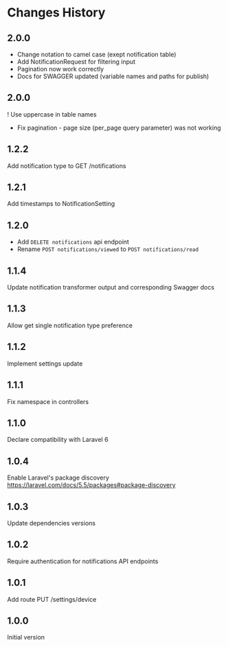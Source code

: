 # Changes History
2.0.0
-----
- Change notation to camel case (exept notification table) 
- Add NotificationRequest for filtering input
- Pagination now work correctly
- Docs for SWAGGER updated (variable names and paths for publish)

2.0.0
-----
! Use uppercase in table names
- Fix pagination - page size (per_page query parameter) was not working

1.2.2
-----
Add notification type to GET /notifications

1.2.1
-----
Add timestamps to NotificationSetting

1.2.0
-----
- Add `DELETE notifications` api endpoint
- Rename `POST notifications/viewed` to `POST notifications/read`

1.1.4
-----
Update notification transformer output and corresponding Swagger docs

1.1.3
-----
Allow get single notification type preference

1.1.2
-----
Implement settings update

1.1.1
-----
Fix namespace in controllers

1.1.0
-----
Declare compatibility with Laravel 6

1.0.4
-----
Enable Laravel's package discovery https://laravel.com/docs/5.5/packages#package-discovery

1.0.3
-----
Update dependencies versions

1.0.2
-----
Require authentication for notifications API endpoints

1.0.1
-----
Add route PUT /settings/device

1.0.0
-----
Initial version
